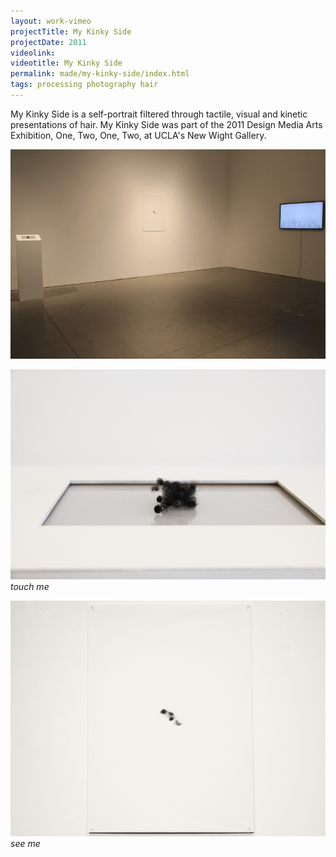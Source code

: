 ```yaml
---
layout: work-vimeo
projectTitle: My Kinky Side
projectDate: 2011
videolink: 
videotitle: My Kinky Side
permalink: made/my-kinky-side/index.html
tags: processing photography hair
---
```

My Kinky Side is a self-portrait filtered through tactile, visual and kinetic presentations of hair. My Kinky Side was part of the 2011 Design Media Arts Exhibition, One, Two, One, Two, at UCLA's New Wight Gallery. 


![installation][img01]

![touch me][img02]
_touch me_

![see me][img03]
_see me_


[img01]: /img/my-kinky-side01.jpg
[img02]: /img/my-kinky-side02.png
[img03]: /img/my-kinky-side03.png

